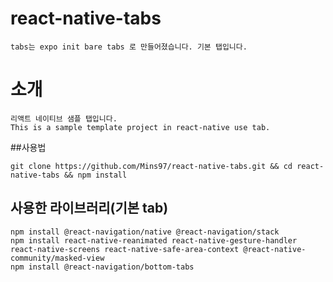 # react-native-tabs
```
tabs는 expo init bare tabs 로 만들어졌습니다. 기본 탭입니다.
```
# 소개
```
리액트 네이티브 샘플 탭입니다.
This is a sample template project in react-native use tab.
```
##사용법
```
git clone https://github.com/Mins97/react-native-tabs.git && cd react-native-tabs && npm install
```

## 사용한 라이브러리(기본 tab)

```
npm install @react-navigation/native @react-navigation/stack
npm install react-native-reanimated react-native-gesture-handler react-native-screens react-native-safe-area-context @react-native-community/masked-view
npm install @react-navigation/bottom-tabs
```
